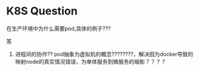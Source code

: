 # K8S Question

在生产环境中为什么需要pod,具体的例子???


答


1. 进程间的协作?? pod抽象为虚拟机的概念????????，解决因为docker导致的映射node的真实情况错误，为单体服务到微服务的缩影？？？？